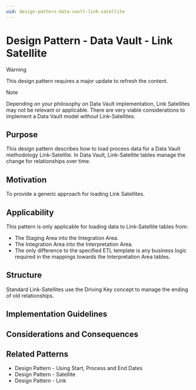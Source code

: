 ```yaml
---
uid: design-pattern-data-vault-link-satellite
---
```


# Design Pattern - Data Vault - Link Satellite

> [!WARNING]
> This design pattern requires a major update to refresh the content.

> [!NOTE]
> Depending on your philosophy on Data Vault implementation, Link Satellites may not be relevant or applicable.
> There are very viable considerations to implement a Data Vault model *without* Link-Satellites.

## Purpose

This design pattern describes how to load process data for a Data Vault methodology Link-Satellite. In Data Vault, Link-Satellite tables manage the change for relationships over time.

## Motivation

To provide a generic approach for loading Link Satellites.

## Applicability

This pattern is only applicable for loading data to Link-Satellite tables from:

* The Staging Area into the Integration Area.
* The Integration Area into the Interpretation Area.
* The only difference to the specified ETL template is any business logic required in the mappings towards the Interpretation Area tables.

## Structure

 Standard Link-Satellites use the Driving Key concept to manage the ending of old relationships.

## Implementation Guidelines

## Considerations and Consequences

## Related Patterns

* Design Pattern - Using Start, Process and End Dates
* Design Pattern - Satellite
* Design Pattern - Link
